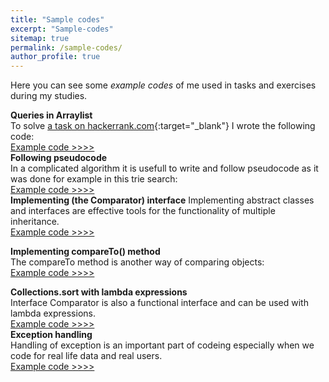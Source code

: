```yaml
---
title: "Sample codes"
excerpt: "Sample-codes"
sitemap: true
permalink: /sample-codes/
author_profile: true
---
```

Here you can see some *example codes* of me used in tasks and exercises during my studies.

**Queries in Arraylist**<br>
To solve [a task on hackerrank.com](https://www.hackerrank.com/challenges/java-arraylist){:target="_blank"} I wrote the following code:<br>
 [Example code >>>>](https://pbesze.github.io/sample-codes/queries-in-arraylist)
	 <br>
**Following pseudocode** <br>
In a complicated algorithm it is usefull to write and follow pseudocode as it was done for example in this trie search:<br>
 [Example code >>>>](https://pbesze.github.io/sample-codes/following-pseudocode)
 <br>
**Implementing (the Comparator) interface**
Implementing abstract classes and interfaces are effective tools for the functionality of multiple inheritance.<br>
[Example code >>>>](https://pbesze.github.io/sample-codes/implements-comparator)
  <br>

**Implementing compareTo() method** <br>
The compareTo method is another way of comparing objects:<br>
 [Example code >>>>](https://pbesze.github.io/sample-codes/implementing-compareTo)
  <br>
 
  **Collections.sort with lambda expressions**<br>
Interface Comparator<T> is also a functional interface and can be used with lambda expressions. <br>
  [Example code >>>>](https://pbesze.github.io/sample-codes/collections-sort-with-lambda-expressions)
  <br>
**Exception handling** <br>
Handling of exception is an important part of codeing especially when we code for real life data and  real users.<br>
 [Example code >>>>](https://pbesze.github.io/sample-codes/exception-handling)
	



	

